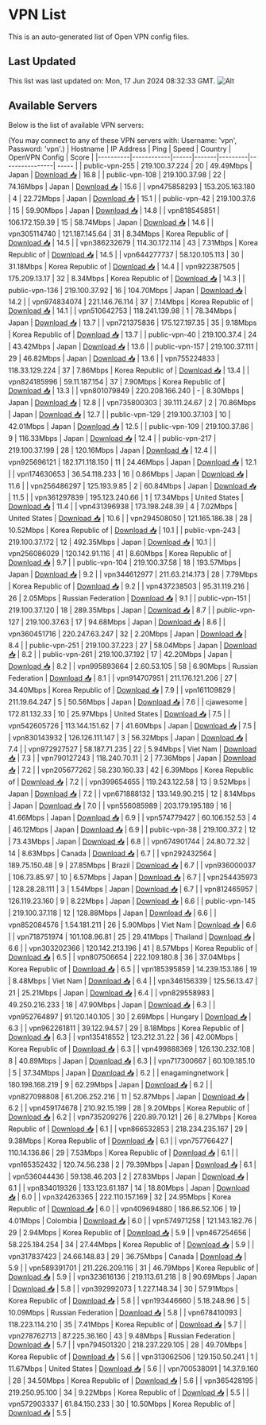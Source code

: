 # VPN List

This is an auto-generated list of Open VPN config files.

## Last Updated

This list was last updated on: Mon, 17 Jun 2024 08:32:33 GMT.
![Alt](https://repobeats.axiom.co/api/embed/186b98318ef1479477931607c1ad7d823f12451f.svg "Repobeats analytics image")

## Available Servers

Below is the list of available VPN servers:

(You may connect to any of these VPN servers with: Username: 'vpn', Password: 'vpn'.)
| Hostname | IP Address | Ping | Speed | Country | OpenVPN Config | Score |
|----------|------------|------|-------|---------|----------------| ----- |
| public-vpn-255 | 219.100.37.224 | 20 | 49.49Mbps | Japan | [Download 📥](./configs/server_0_JP.ovpn) | 16.8 |
| public-vpn-108 | 219.100.37.98 | 22 | 74.16Mbps | Japan | [Download 📥](./configs/server_1_JP.ovpn) | 15.6 |
| vpn475858293 | 153.205.163.180 | 4 | 22.72Mbps | Japan | [Download 📥](./configs/server_2_JP.ovpn) | 15.1 |
| public-vpn-42 | 219.100.37.6 | 15 | 59.90Mbps | Japan | [Download 📥](./configs/server_3_JP.ovpn) | 14.8 |
| vpn818545851 | 106.172.159.39 | 15 | 58.74Mbps | Japan | [Download 📥](./configs/server_4_JP.ovpn) | 14.6 |
| vpn305114740 | 121.187.145.64 | 31 | 8.34Mbps | Korea Republic of | [Download 📥](./configs/server_5_KR.ovpn) | 14.5 |
| vpn386232679 | 114.30.172.114 | 43 | 7.31Mbps | Korea Republic of | [Download 📥](./configs/server_6_KR.ovpn) | 14.5 |
| vpn644277737 | 58.120.105.113 | 30 | 31.18Mbps | Korea Republic of | [Download 📥](./configs/server_7_KR.ovpn) | 14.4 |
| vpn922387505 | 175.209.13.17 | 32 | 8.34Mbps | Korea Republic of | [Download 📥](./configs/server_8_KR.ovpn) | 14.3 |
| public-vpn-136 | 219.100.37.92 | 16 | 104.70Mbps | Japan | [Download 📥](./configs/server_9_JP.ovpn) | 14.2 |
| vpn974834074 | 221.146.76.114 | 37 | 7.14Mbps | Korea Republic of | [Download 📥](./configs/server_10_KR.ovpn) | 14.1 |
| vpn510642753 | 118.241.139.98 | 1 | 78.34Mbps | Japan | [Download 📥](./configs/server_11_JP.ovpn) | 13.7 |
| vpn721375836 | 175.127.197.35 | 35 | 9.18Mbps | Korea Republic of | [Download 📥](./configs/server_12_KR.ovpn) | 13.7 |
| public-vpn-40 | 219.100.37.4 | 24 | 43.42Mbps | Japan | [Download 📥](./configs/server_13_JP.ovpn) | 13.6 |
| public-vpn-157 | 219.100.37.111 | 29 | 46.82Mbps | Japan | [Download 📥](./configs/server_14_JP.ovpn) | 13.6 |
| vpn755224833 | 118.33.129.224 | 37 | 7.86Mbps | Korea Republic of | [Download 📥](./configs/server_15_KR.ovpn) | 13.4 |
| vpn824185996 | 59.11.187.154 | 37 | 7.90Mbps | Korea Republic of | [Download 📥](./configs/server_16_KR.ovpn) | 13.3 |
| vpn801079849 | 220.208.166.240 | - | 8.30Mbps | Japan | [Download 📥](./configs/server_17_JP.ovpn) | 12.8 |
| vpn735800303 | 39.111.24.67 | 2 | 70.86Mbps | Japan | [Download 📥](./configs/server_18_JP.ovpn) | 12.7 |
| public-vpn-129 | 219.100.37.103 | 10 | 42.01Mbps | Japan | [Download 📥](./configs/server_19_JP.ovpn) | 12.5 |
| public-vpn-109 | 219.100.37.86 | 9 | 116.33Mbps | Japan | [Download 📥](./configs/server_20_JP.ovpn) | 12.4 |
| public-vpn-217 | 219.100.37.199 | 28 | 120.16Mbps | Japan | [Download 📥](./configs/server_21_JP.ovpn) | 12.4 |
| vpn925696121 | 182.171.118.150 | 11 | 24.46Mbps | Japan | [Download 📥](./configs/server_22_JP.ovpn) | 12.1 |
| vpn174630653 | 36.54.118.233 | 16 | 0.86Mbps | Japan | [Download 📥](./configs/server_23_JP.ovpn) | 11.6 |
| vpn256486297 | 125.193.9.85 | 2 | 60.84Mbps | Japan | [Download 📥](./configs/server_24_JP.ovpn) | 11.5 |
| vpn361297839 | 195.123.240.66 | 1 | 17.34Mbps | United States | [Download 📥](./configs/server_25_US.ovpn) | 11.4 |
| vpn431396938 | 173.198.248.39 | 4 | 7.02Mbps | United States | [Download 📥](./configs/server_26_US.ovpn) | 10.6 |
| vpn294508050 | 121.165.186.38 | 28 | 10.52Mbps | Korea Republic of | [Download 📥](./configs/server_27_KR.ovpn) | 10.1 |
| public-vpn-243 | 219.100.37.172 | 12 | 492.35Mbps | Japan | [Download 📥](./configs/server_28_JP.ovpn) | 10.1 |
| vpn256086029 | 120.142.91.116 | 41 | 8.60Mbps | Korea Republic of | [Download 📥](./configs/server_29_KR.ovpn) | 9.7 |
| public-vpn-104 | 219.100.37.58 | 18 | 193.57Mbps | Japan | [Download 📥](./configs/server_30_JP.ovpn) | 9.2 |
| vpn344612977 | 211.63.214.173 | 28 | 7.79Mbps | Korea Republic of | [Download 📥](./configs/server_31_KR.ovpn) | 9.2 |
| vpn437238503 | 95.31.119.216 | 26 | 2.05Mbps | Russian Federation | [Download 📥](./configs/server_32_RU.ovpn) | 9.1 |
| public-vpn-151 | 219.100.37.120 | 18 | 289.35Mbps | Japan | [Download 📥](./configs/server_33_JP.ovpn) | 8.7 |
| public-vpn-127 | 219.100.37.63 | 17 | 94.68Mbps | Japan | [Download 📥](./configs/server_34_JP.ovpn) | 8.6 |
| vpn360451716 | 220.247.63.247 | 32 | 2.20Mbps | Japan | [Download 📥](./configs/server_35_JP.ovpn) | 8.4 |
| public-vpn-251 | 219.100.37.223 | 27 | 58.04Mbps | Japan | [Download 📥](./configs/server_36_JP.ovpn) | 8.2 |
| public-vpn-261 | 219.100.37.192 | 17 | 42.20Mbps | Japan | [Download 📥](./configs/server_37_JP.ovpn) | 8.2 |
| vpn995893664 | 2.60.53.105 | 58 | 6.90Mbps | Russian Federation | [Download 📥](./configs/server_38_RU.ovpn) | 8.1 |
| vpn914707951 | 211.176.121.206 | 27 | 34.40Mbps | Korea Republic of | [Download 📥](./configs/server_39_KR.ovpn) | 7.9 |
| vpn161109829 | 211.19.64.247 | 5 | 50.56Mbps | Japan | [Download 📥](./configs/server_40_JP.ovpn) | 7.6 |
| cjawesome | 172.81.132.33 | 10 | 25.97Mbps | United States | [Download 📥](./configs/server_41_US.ovpn) | 7.5 |
| vpn542605726 | 113.144.151.62 | 7 | 41.60Mbps | Japan | [Download 📥](./configs/server_42_JP.ovpn) | 7.5 |
| vpn830143932 | 126.126.111.147 | 3 | 56.32Mbps | Japan | [Download 📥](./configs/server_43_JP.ovpn) | 7.4 |
| vpn972927527 | 58.187.71.235 | 22 | 5.94Mbps | Viet Nam | [Download 📥](./configs/server_44_VN.ovpn) | 7.3 |
| vpn790127243 | 118.240.70.11 | 2 | 77.36Mbps | Japan | [Download 📥](./configs/server_45_JP.ovpn) | 7.2 |
| vpn205677262 | 58.230.160.33 | 42 | 6.39Mbps | Korea Republic of | [Download 📥](./configs/server_46_KR.ovpn) | 7.2 |
| vpn399654655 | 119.243.122.58 | 13 | 9.52Mbps | Japan | [Download 📥](./configs/server_47_JP.ovpn) | 7.2 |
| vpn671888132 | 133.149.90.215 | 12 | 8.14Mbps | Japan | [Download 📥](./configs/server_48_JP.ovpn) | 7.0 |
| vpn556085989 | 203.179.195.189 | 16 | 41.66Mbps | Japan | [Download 📥](./configs/server_49_JP.ovpn) | 6.9 |
| vpn574779427 | 60.106.152.53 | 4 | 46.12Mbps | Japan | [Download 📥](./configs/server_50_JP.ovpn) | 6.9 |
| public-vpn-38 | 219.100.37.2 | 12 | 73.43Mbps | Japan | [Download 📥](./configs/server_51_JP.ovpn) | 6.8 |
| vpn674901744 | 24.80.72.32 | 14 | 8.63Mbps | Canada | [Download 📥](./configs/server_52_CA.ovpn) | 6.7 |
| vpn292432564 | 189.75.150.48 | 9 | 27.85Mbps | Brazil | [Download 📥](./configs/server_53_BR.ovpn) | 6.7 |
| vpn936000037 | 106.73.85.97 | 10 | 6.57Mbps | Japan | [Download 📥](./configs/server_54_JP.ovpn) | 6.7 |
| vpn254435973 | 128.28.28.111 | 3 | 1.54Mbps | Japan | [Download 📥](./configs/server_55_JP.ovpn) | 6.7 |
| vpn812465957 | 126.119.23.160 | 9 | 8.22Mbps | Japan | [Download 📥](./configs/server_56_JP.ovpn) | 6.6 |
| public-vpn-145 | 219.100.37.118 | 12 | 128.88Mbps | Japan | [Download 📥](./configs/server_57_JP.ovpn) | 6.6 |
| vpn852084576 | 1.54.181.211 | 26 | 5.90Mbps | Viet Nam | [Download 📥](./configs/server_58_VN.ovpn) | 6.6 |
| vpn718751974 | 101.108.96.81 | 25 | 29.41Mbps | Thailand | [Download 📥](./configs/server_59_TH.ovpn) | 6.6 |
| vpn303202366 | 120.142.213.196 | 41 | 8.57Mbps | Korea Republic of | [Download 📥](./configs/server_60_KR.ovpn) | 6.5 |
| vpn807506654 | 222.109.180.8 | 36 | 37.04Mbps | Korea Republic of | [Download 📥](./configs/server_61_KR.ovpn) | 6.5 |
| vpn185395859 | 14.239.153.186 | 19 | 8.48Mbps | Viet Nam | [Download 📥](./configs/server_62_VN.ovpn) | 6.4 |
| vpn346156339 | 125.56.13.47 | 21 | 25.21Mbps | Japan | [Download 📥](./configs/server_63_JP.ovpn) | 6.4 |
| vpn829558983 | 49.250.216.233 | 18 | 47.90Mbps | Japan | [Download 📥](./configs/server_64_JP.ovpn) | 6.3 |
| vpn952764897 | 91.120.140.105 | 30 | 2.69Mbps | Hungary | [Download 📥](./configs/server_65_HU.ovpn) | 6.3 |
| vpn962261811 | 39.122.94.57 | 29 | 8.18Mbps | Korea Republic of | [Download 📥](./configs/server_66_KR.ovpn) | 6.3 |
| vpn135418552 | 123.212.31.22 | 36 | 42.00Mbps | Korea Republic of | [Download 📥](./configs/server_67_KR.ovpn) | 6.3 |
| vpn499888369 | 126.130.232.108 | 8 | 40.89Mbps | Japan | [Download 📥](./configs/server_68_JP.ovpn) | 6.3 |
| vpn717300667 | 60.109.185.10 | 5 | 37.34Mbps | Japan | [Download 📥](./configs/server_69_JP.ovpn) | 6.2 |
| enagamingnetwork | 180.198.168.219 | 9 | 62.29Mbps | Japan | [Download 📥](./configs/server_70_JP.ovpn) | 6.2 |
| vpn827098808 | 61.206.252.216 | 11 | 52.87Mbps | Japan | [Download 📥](./configs/server_71_JP.ovpn) | 6.2 |
| vpn459174678 | 210.92.15.199 | 28 | 9.20Mbps | Korea Republic of | [Download 📥](./configs/server_72_KR.ovpn) | 6.2 |
| vpn735209276 | 220.89.70.121 | 26 | 8.27Mbps | Korea Republic of | [Download 📥](./configs/server_73_KR.ovpn) | 6.1 |
| vpn866532853 | 218.234.235.167 | 29 | 9.38Mbps | Korea Republic of | [Download 📥](./configs/server_74_KR.ovpn) | 6.1 |
| vpn757766427 | 110.14.136.86 | 29 | 7.53Mbps | Korea Republic of | [Download 📥](./configs/server_75_KR.ovpn) | 6.1 |
| vpn165352432 | 120.74.56.238 | 2 | 79.39Mbps | Japan | [Download 📥](./configs/server_76_JP.ovpn) | 6.1 |
| vpn536044436 | 59.138.46.203 | 2 | 27.83Mbps | Japan | [Download 📥](./configs/server_77_JP.ovpn) | 6.1 |
| vpn834019326 | 133.123.61.187 | 14 | 18.80Mbps | Japan | [Download 📥](./configs/server_78_JP.ovpn) | 6.0 |
| vpn324263365 | 222.110.157.169 | 32 | 24.95Mbps | Korea Republic of | [Download 📥](./configs/server_79_KR.ovpn) | 6.0 |
| vpn409694880 | 186.86.52.106 | 19 | 4.01Mbps | Colombia | [Download 📥](./configs/server_80_CO.ovpn) | 6.0 |
| vpn574971258 | 121.143.182.76 | 29 | 2.94Mbps | Korea Republic of | [Download 📥](./configs/server_81_KR.ovpn) | 5.9 |
| vpn467254656 | 58.225.184.254 | 34 | 27.44Mbps | Korea Republic of | [Download 📥](./configs/server_82_KR.ovpn) | 5.9 |
| vpn317837423 | 24.66.148.83 | 29 | 36.75Mbps | Canada | [Download 📥](./configs/server_83_CA.ovpn) | 5.9 |
| vpn589391701 | 211.226.209.116 | 31 | 46.79Mbps | Korea Republic of | [Download 📥](./configs/server_84_KR.ovpn) | 5.9 |
| vpn323616136 | 219.113.61.218 | 8 | 90.69Mbps | Japan | [Download 📥](./configs/server_85_JP.ovpn) | 5.8 |
| vpn392992073 | 1.227.148.34 | 30 | 57.91Mbps | Korea Republic of | [Download 📥](./configs/server_86_KR.ovpn) | 5.8 |
| vpn193446660 | 5.18.248.96 | 5 | 10.09Mbps | Russian Federation | [Download 📥](./configs/server_87_RU.ovpn) | 5.8 |
| vpn678410093 | 118.223.114.210 | 35 | 7.41Mbps | Korea Republic of | [Download 📥](./configs/server_88_KR.ovpn) | 5.7 |
| vpn278762713 | 87.225.36.160 | 43 | 9.48Mbps | Russian Federation | [Download 📥](./configs/server_89_RU.ovpn) | 5.7 |
| vpn794501320 | 218.237.229.105 | 28 | 49.70Mbps | Korea Republic of | [Download 📥](./configs/server_90_KR.ovpn) | 5.6 |
| vpn313062506 | 129.150.50.241 | 1 | 11.67Mbps | United States | [Download 📥](./configs/server_91_US.ovpn) | 5.6 |
| vpn700538091 | 14.37.9.160 | 28 | 34.50Mbps | Korea Republic of | [Download 📥](./configs/server_92_KR.ovpn) | 5.6 |
| vpn365428195 | 219.250.95.100 | 34 | 9.22Mbps | Korea Republic of | [Download 📥](./configs/server_93_KR.ovpn) | 5.5 |
| vpn572903337 | 61.84.150.233 | 30 | 10.50Mbps | Korea Republic of | [Download 📥](./configs/server_94_KR.ovpn) | 5.5 |
